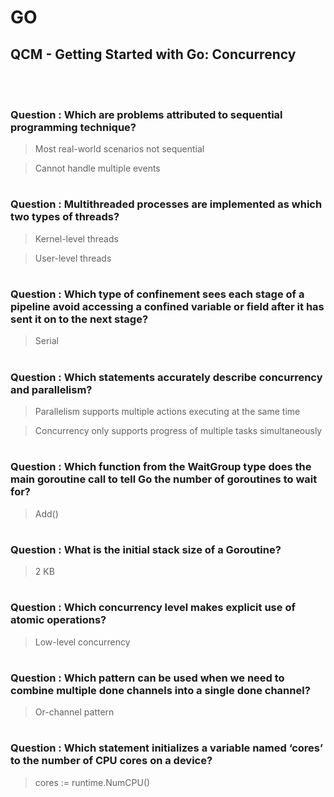 # GO 

## QCM - Getting Started with Go: Concurrency
<br>
<br>


### **Question** : Which are problems attributed to sequential programming technique?

> Most real-world scenarios not sequential

> Cannot handle multiple events


#
### **Question** : Multithreaded processes are implemented as which two types of threads?

> Kernel-level threads

> User-level threads


#
### **Question** : Which type of confinement sees each stage of a pipeline avoid accessing a confined variable or field after it has sent it on to the next stage?

> Serial


#
### **Question** : Which statements accurately describe concurrency and parallelism?

> Parallelism supports multiple actions executing at the same time

> Concurrency only supports progress of multiple tasks simultaneously


#
### **Question** : Which function from the WaitGroup type does the main goroutine call to tell Go the number of goroutines to wait for?

> Add()


#
### **Question** : What is the initial stack size of a Goroutine?

> 2 KB


#
### **Question** : Which concurrency level makes explicit use of atomic operations?

> Low-level concurrency


#
### **Question** : Which pattern can be used when we need to combine multiple done channels into a single done channel?

> Or-channel pattern


#
### **Question** : Which statement initializes a variable named ‘cores’ to the number of CPU cores on a device?

> cores := runtime.NumCPU()